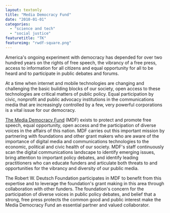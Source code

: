 ```yaml
---
layout: textonly
title: "Media Democracy Fund"
date: "2010-01-01"
categories: 
  - "science and tech"
  - "social justice"
featuretitle: "TK"
featureimg: "rwdf-square.png"
---
```


America's ongoing experiment with democracy has depended for over two hundred years on the rights of free speech, the vibrancy of a free press, access to information for all citizens and equal opportunity for all to be heard and to participate in public debates and forums.

At a time when internet and mobile technologies are changing and challenging the basic building blocks of our society, open access to these technologies are critical matters of public policy.  Equal participation by civic, nonprofit and public advocacy institutions in the communications media that are increasingly controlled by a few, very powerful corporations is a vital issue for our democracy.

[The Media Democracy Fund][MDF] (MDF) exists to protect and promote free speech, equal opportunity, open access and the participation of diverse voices in the affairs of this nation.  MDF carries out this important mission by partnering with foundations and other grant makers who are aware of the importance of digital media and communications technologies to the economic, political and civic health of our society.  MDF's staff continuously scan the digital communications landscape to identify emerging issues, bring attention to important policy debates, and identify leading practitioners who can educate funders and articulate both threats to and opportunities for the vibrancy and diversity of our public media.

The Robert W. Deutsch Foundation participates in MDF to benefit from this expertise and to leverage the foundation's grant making in this area through collaboration with other funders.  The foundation's concern for the participation of diverse voices in public policy debates, and belief that a strong, free press protects the common good and public interest make the Media Democracy Fund an essential partner and valued collaborator.

[MDF]: http://www.mediademocracyfund.org/


